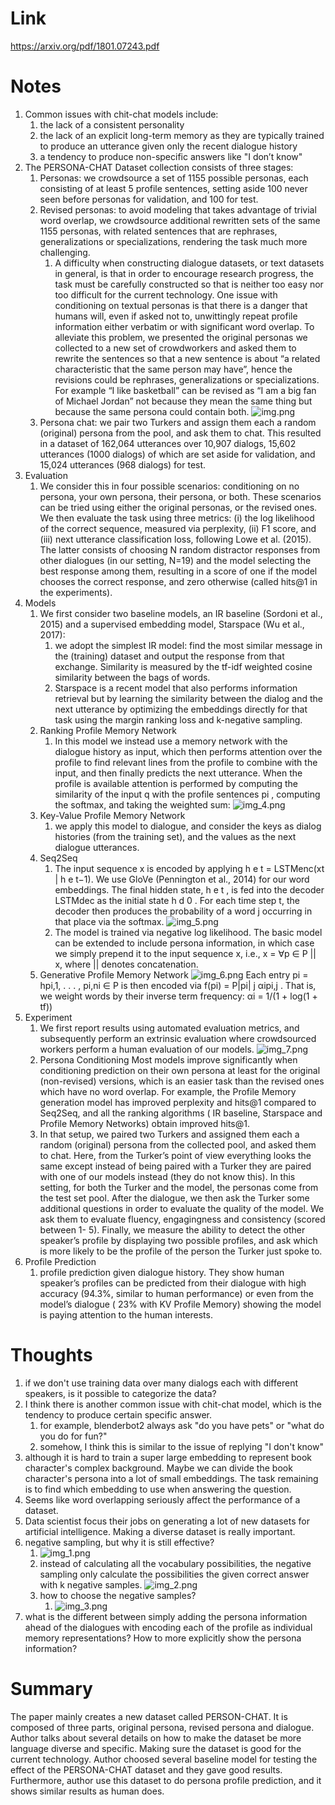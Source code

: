 Link
===============
<p>

https://arxiv.org/pdf/1801.07243.pdf

</p>


Notes
===============

1. Common issues with chit-chat models include:
    1. the lack of a consistent personality
    2. the lack of an explicit long-term memory as they are typically trained to produce an utterance given only the
       recent dialogue history
    3. a tendency to produce non-specific answers like "I don’t know"
2. The PERSONA-CHAT Dataset collection consists of three stages:
    1. Personas: we crowdsource a set of 1155 possible personas, each consisting of at least 5 profile sentences,
       setting aside 100 never seen before personas for validation, and 100 for test.
    2. Revised personas: to avoid modeling that takes advantage of trivial word overlap, we crowdsource additional
       rewritten sets of the same 1155 personas, with related sentences that are rephrases, generalizations or
       specializations, rendering the task much more challenging.
        1. A difficulty when constructing dialogue datasets, or text datasets in general, is that in order to encourage
           research progress, the task must be carefully constructed so that is neither too easy nor too difficult for
           the current technology. One issue with conditioning on textual personas is that there is a danger that humans
           will, even if asked not to, unwittingly repeat profile information either verbatim or with significant word
           overlap. To alleviate this problem, we presented the original personas we collected to a new set of
           crowdworkers and asked them to rewrite the sentences so that a new sentence is about “a related
           characteristic that the same person may have”, hence the revisions could be rephrases, generalizations or
           specializations. For example “I like basketball” can be revised as “I am a big fan of Michael Jordan” not
           because they mean the same thing but because the same persona could contain both.
           ![img.png](img.png)
    3. Persona chat: we pair two Turkers and assign them each a random (original) persona from the pool, and ask them to
       chat. This resulted in a dataset of 162,064 utterances over 10,907 dialogs, 15,602 utterances (1000 dialogs) of
       which are set aside for validation, and 15,024 utterances (968 dialogs) for test.
3. Evaluation
    1. We consider this in four possible scenarios:
       conditioning on no persona, your own persona, their persona, or both. These scenarios can be tried using either
       the original personas, or the revised ones. We then evaluate the task using three metrics: (i) the log likelihood
       of the correct sequence, measured via perplexity, (ii) F1 score, and
       (iii) next utterance classification loss, following Lowe et al. (2015). The latter consists of choosing N random
       distractor responses from other dialogues (in our setting, N=19) and the model selecting the best response among
       them, resulting in a score of one if the model chooses the correct response, and zero otherwise (called hits@1 in
       the experiments).
4. Models
    1. We first consider two baseline models, an IR baseline (Sordoni et al., 2015) and a supervised embedding model,
       Starspace (Wu et al., 2017):
        1. we adopt the simplest IR model: find the most similar message in the (training)
           dataset and output the response from that exchange. Similarity is measured by the tf-idf weighted cosine
           similarity between the bags of words.
        2. Starspace is a recent model that also performs information retrieval but by learning the similarity between
           the dialog and the next utterance by optimizing the embeddings directly for that task using the margin
           ranking loss and k-negative sampling.
    2. Ranking Profile Memory Network
        1. In this model we instead use a memory network with the dialogue history as input, which then performs
           attention over the profile to find relevant lines from the profile to combine with the input, and then
           finally predicts the next utterance. When the profile is available attention is performed by computing the
           similarity of the input q with the profile sentences pi , computing the softmax, and taking the weighted sum:
           ![img_4.png](img_4.png)
    3. Key-Value Profile Memory Network
        1. we apply this model to dialogue, and consider the keys as dialog histories (from the training set), and the
           values as the next dialogue utterances.
    4. Seq2Seq
        1. The input sequence x is encoded by applying h e t = LSTMenc(xt | h e t−1). We use GloVe
           (Pennington et al., 2014) for our word embeddings. The final hidden state, h e t , is fed into the decoder
           LSTMdec as the initial state h d 0 . For each time step t, the decoder then produces the probability of a
           word j occurring in that place via the softmax.
           ![img_5.png](img_5.png)
        2. The model is trained via negative log likelihood. The basic model can be extended to include persona
           information, in which case we simply prepend it to the input sequence x, i.e., x = ∀p ∈ P || x, where ||
           denotes concatenation.
    5. Generative Profile Memory Network
       ![img_6.png](img_6.png)
       Each entry pi = hpi,1, . . . , pi,ni ∈ P is then encoded via f(pi) = P|pi| j αipi,j . That is, we weight words by
       their inverse term frequency: αi = 1/(1 + log(1 + tf))
5. Experiment
    1. We first report results using automated evaluation metrics, and subsequently perform an extrinsic evaluation
       where crowdsourced workers perform a human evaluation of our models.
       ![img_7.png](img_7.png)
    2. Persona Conditioning Most models improve significantly when conditioning prediction on their own persona at least
       for the original (non-revised)
       versions, which is an easier task than the revised ones which have no word overlap. For example, the Profile
       Memory generation model has improved perplexity and hits@1 compared to Seq2Seq, and all the ranking algorithms (
       IR baseline, Starspace and Profile Memory Networks) obtain improved hits@1.
    3. In that setup, we paired two Turkers and assigned them each a random (original) persona from the collected pool,
       and asked them to chat. Here, from the Turker’s point of view everything looks the same except instead of being
       paired with a Turker they are paired with one of our models instead
       (they do not know this). In this setting, for both the Turker and the model, the personas come from the test set
       pool. After the dialogue, we then ask the Turker some additional questions in order to evaluate the quality of
       the model. We ask them to evaluate fluency, engagingness and consistency (scored between 1- 5). Finally, we
       measure the ability to detect the other speaker’s profile by displaying two possible profiles, and ask which is
       more likely to be the profile of the person the Turker just spoke to.
6. Profile Prediction
    1. profile prediction given dialogue history. They show human speaker’s profiles can be predicted from their
       dialogue with high accuracy (94.3%, similar to human performance) or even from the model’s dialogue (
       23% with KV Profile Memory) showing the model is paying attention to the human interests.

Thoughts
===============

1. if we don't use training data over many dialogs each with different speakers, is it possible to categorize the data?
2. I think there is another common issue with chit-chat model, which is the tendency to produce certain specific answer.
    1. for example, blenderbot2 always ask "do you have pets" or "what do you do for fun?"
    2. somehow, I think this is similar to the issue of replying "I don't know"
3. although it is hard to train a super large embedding to represent book character's complex background. Maybe we can
   divide the book character's persona into a lot of small embeddings. The task remaining is to find which embedding to
   use when answering the question.
4. Seems like word overlapping seriously affect the performance of a dataset.
5. Data scientist focus their jobs on generating a lot of new datasets for artificial intelligence. Making a diverse
   dataset is really important.
6. negative sampling, but why it is still effective?
    1. ![img_1.png](img_1.png)
    2. instead of calculating all the vocabulary possibilities, the negative sampling only calculate the possibilities
       the given correct answer with k negative samples.
       ![img_2.png](img_2.png)
    3. how to choose the negative samples?
        1. ![img_3.png](img_3.png)
7. what is the different between simply adding the persona information ahead of the dialogues with encoding each of the
   profile as individual memory representations? How to more explicitly show the persona information?

Summary
===============
The paper mainly creates a new dataset called PERSON-CHAT. It is composed of three parts, original persona, revised
persona and dialogue. Author talks about several details on how to make the dataset be more language diverse and
specific. Making sure the dataset is good for the current technology. Author choosed several baseline model for 
testing the effect of the PERSONA-CHAT dataset and they gave good results. 
Furthermore, author use this dataset to do persona profile prediction, and it shows similar results as human does. 